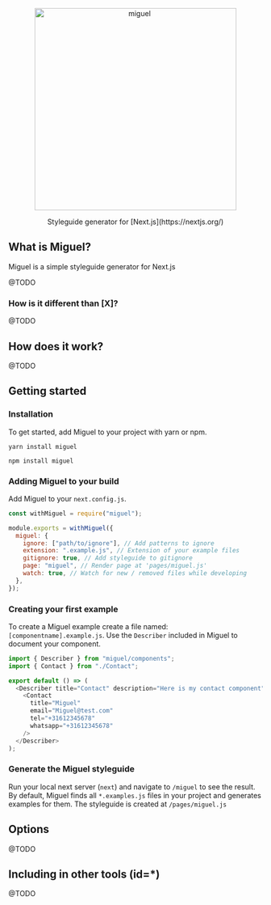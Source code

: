 <p align="center">
    <img width="400" alt="miguel" src="https://user-images.githubusercontent.com/2776959/87653298-de546d80-c744-11ea-8055-18c99bea0685.png">
  <p align="center">Styleguide generator for [Next.js](https://nextjs.org/)</p>
</p>

## What is Miguel?
Miguel is a simple styleguide generator for Next.js

@TODO

### How is it different than [X]?

@TODO

## How does it work?

@TODO

## Getting started

### Installation
To get started, add Miguel to your project with yarn or npm.

```
yarn install miguel
```

```
npm install miguel
```

### Adding Miguel to your build
Add Miguel to your `next.config.js`.

```js
const withMiguel = require("miguel");

module.exports = withMiguel({
  miguel: {
    ignore: ["path/to/ignore"], // Add patterns to ignore
    extension: ".example.js", // Extension of your example files
    gitignore: true, // Add styleguide to gitignore
    page: "miguel", // Render page at 'pages/miguel.js'
    watch: true, // Watch for new / removed files while developing
  },
});
```

### Creating your first example
To create a Miguel example create a file named: `[componentname].example.js`.
Use the `Describer` included in Miguel to document your component.

```js
import { Describer } from "miguel/components";
import { Contact } from "./Contact";

export default () => (
  <Describer title="Contact" description="Here is my contact component" id="contact">
    <Contact
      title="Miguel"
      email="Miguel@test.com"
      tel="+31612345678"
      whatsapp="+31612345678"
    />
  </Describer>
);
```

### Generate the Miguel styleguide
Run your local next server (`next`) and navigate to `/miguel` to see the result.
By default, Miguel finds all `*.examples.js` files in your project and generates examples for them. The styleguide is created at `/pages/miguel.js`

## Options

@TODO

## Including in other tools (id=*)
@TODO
